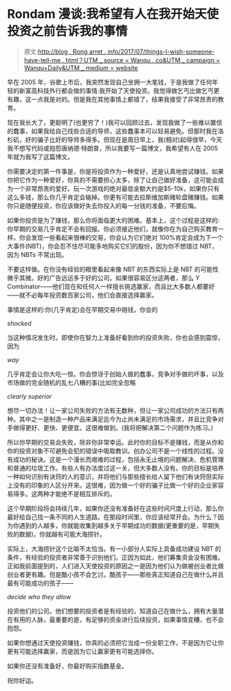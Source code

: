 # Rondam 漫谈:我希望有人在我开始天使投资之前告诉我的事情

> 原文:[http://blog . Rong arret . info/2017/07/things-I-wish-someone-have-tell-me . html？UTM _ source = Wanqu . co&UTM _ campaign = Wanqu+Daily&UTM _ medium = website](http://blog.rongarret.info/2017/07/things-i-wish-someone-had-told-me.html?utm_source=wanqu.co&utm_campaign=Wanqu+Daily&utm_medium=website)

早在 2005 年，谷歌上市后，我突然发现自己坐拥一大笔钱，于是我做了任何年轻的新富高科技外行都会做的事情:我开始了天使投资。我觉得做乞丐比做乞丐更有趣，这一点我是对的。但是我在其他事情上都错了，结果我接受了非常昂贵的教育。

现在我长大了，更聪明了(也更穷了！)我可以回顾过去，发现我做了一些难以置信的蠢事，如果我给自己找些合适的导师，这些蠢事本可以轻易避免。但那时我在洛杉矶，好的骗子比好的导师多得多。但现在是周日早上，我(相对)起得很早，今天我不想写代码或抱怨唐纳德·特朗普，所以我要写一篇博文，我希望有人在 2005 年就为我写了这篇博文。

你需要决定的第一件事是，你是将投资作为一种爱好，还是认真地尝试赚钱。如果你把它作为一种爱好，你真的不需要担心太多，除了让自己做好准备，这可能会成为一个非常昂贵的爱好。玩一次游戏的绝对最低金额大约是$5-10k，如果你只有这么多钱，那么你几乎肯定会输掉。你更有可能去拉斯维加斯赌轮盘赌赚钱。如果你只是随便投资，你应该做好失去你投入的每一分钱的准备，不要后悔。

如果你投资是为了赚钱，那么你将面临更大的困难。基本上，这个过程是这样的:你早期的交易几乎肯定不会有回报。你必须接近他们，就像你在为自己购买教育一样。你会发现一些看起来很棒的交易，你会认为它们绝对 100%肯定会成为下一个大事件(NBT)，你会忍不住尽可能多地购买它们的股份，因为你不想错过 NBT，因为 NBTs 不常出现。

不要这样做。在你没有经验的眼里看起来像 NBT 的东西实际上是 NBT 的可能性微乎其微。好的广告远远多于好的公司。如果很容易区分这两者，那么 Y Combinator——他们现在和任何人一样擅长挑选赢家，而且比大多数人都要好——就不必每年投资数百家公司，他们会直接选择赢家。

事情是这样的:你(几乎肯定)会在早期交易中赔钱，你会的

*shocked*

当这种情况发生时。即使你在智力上准备好看到你的投资失败，你也会感到震惊，因为

*way*

几乎肯定会让你大吃一惊。你会惊讶于创始人做的蠢事，竞争对手做的坏事，以及市场做的完全随机的乱七八糟的事(比如完全忽略

*clearly superior*

想尽一切办法！让一家公司失败的方法有无数种，但让一家公司成功的方法只有两种。其中之一是制造一种产品来满足迄今为止尚未满足的市场需求，并且比竞争对手做得更好、更快、更便宜。这很难做到。(我将把解决第二个问题作为练习。)

所以你早期的交易会失败，除非你非常幸运。此时你的目标不是赚钱，而是从你和你的投资对象不可避免会犯的错误中吸取教训。创办公司不是一个线性的过程。没有成功的秘诀。这是一个漫长而艰难的过程，包括永无止境的问题解决、危机管理和普通的垃圾工作。有些人有办法度过这一关，但大多数人没有。你的目标是培养一种如何识别有诀窍的人的意识，并将他们与那些擅长给人留下他们有诀窍但实际上没有的印象的人区分开来。这很难，因为做一个好的骗子比做一个好的企业家容易得多。这两种才能绝不是相互排斥的。

这个早期阶段将会持续几年，如果你还没有准备好在这些时间尺度上行动，那么你最好给自己找一条不同的人生道路。在那段时间里，你应该经常开会。为什么？因为你遇到的人越多，你就能收集到越多关于早期成功的数据(更重要的是，早期失败的数据)，你就越有可能大海捞针。

实际上，大海捞针这个比喻不太恰当。有一小部分人实际上具备成功建设 NBT 的条件，有经验的投资者非常善于识别他们。正因为如此，他们筹集资金没有困难。正如我前面提到的，人们进入天使投资的原因之一是因为他们认为做被创业者比做创业者更有趣。但是酷小孩不会乞讨。酷孩子——那些真正知道自己在做什么并且最有可能成功的孩子——

*decide who they allow*

投资他们的公司。他们想要的投资者是有经验的，知道自己在做什么，拥有大量潜在有用的人脉，最重要的是，有足够的资金进行后续投资，如果事情变糟，也不会抱怨。

如果你想通过天使投资赚钱，你真的必须把它当成一份全职工作，不是因为它让你更有可能选择赢家，而是因为它让赢家更有可能选择你。

如果你还没有准备好，你最好购买指数基金。

祝你好运。